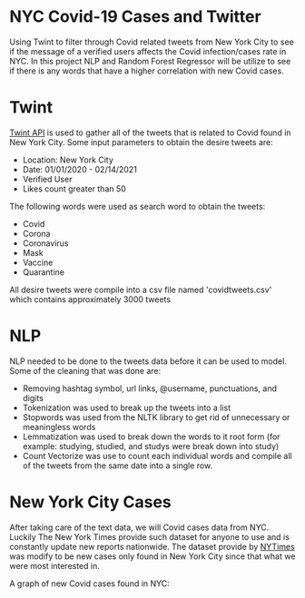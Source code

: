 # NYC Covid-19 Cases and Twitter
Using Twint to filter through Covid related tweets from New York City to see if the message of a verified users affects the Covid infection/cases rate in NYC. In this project NLP and Random Forest Regressor will be utilize to see if there is any words that have a higher correlation with new Covid cases.

# Twint
[Twint API](https://github.com/twintproject/twint/wiki) is used to gather all of the tweets that is related to Covid found in New York City.
Some input parameters to obtain the desire tweets are:
- Location: New York City
- Date: 01/01/2020 - 02/14/2021
- Verified User
- Likes count greater than 50

The following words were used as search word to obtain the tweets:
- Covid
- Corona
- Coronavirus
- Mask
- Vaccine
- Quarantine

All desire tweets were compile into a csv file named 'covidtweets.csv' which contains approximately 3000 tweets

# NLP
NLP needed to be done to the tweets data before it can be used to model. Some of the cleaning that was done are:
- Removing hashtag symbol, url links, @username, punctuations, and digits 
- Tokenization was used to break up the tweets into a list
- Stopwords was used from the NLTK library to get rid of unnecessary or meaningless words
- Lemmatization was used to break down the words to it root form (for example: studying, studied, and studys were break down into study)
- Count Vectorize was use to count each individual words and compile all of the tweets from the same date into a single row.

# New York City Cases
After taking care of the text data, we will Covid cases data from NYC. Luckily The New York Times provide such dataset for anyone to use and is constantly update new reports nationwide. The dataset provide by [NYTimes](https://github.com/nytimes/covid-19-data) was modify to be new cases only found in New York City since that what we were most interested in. 

A graph of new Covid cases found in NYC:

